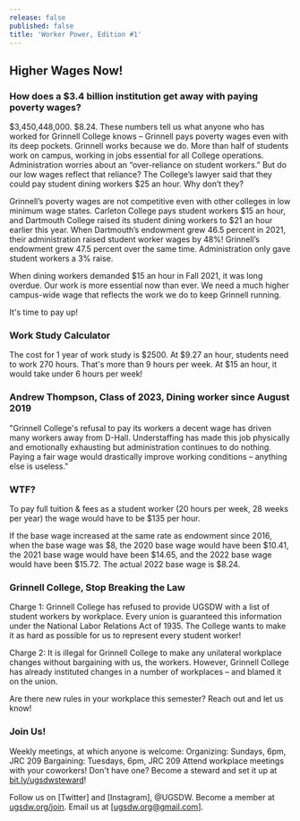 ```yaml
---
release: false
published: false
title: 'Worker Power, Edition #1'
---
```

## Higher Wages Now!

### How does a $3.4 billion institution get away with paying poverty wages?

$3,450,448,000. $8.24. These numbers tell us what anyone who has worked for Grinnell College knows – Grinnell pays poverty wages even with its deep pockets. Grinnell works because we do. More than half of students work on campus, working in jobs essential for all College operations. Administration worries about an “over-reliance on student workers.” But do our low wages reflect that reliance? The College’s lawyer said that they could pay student dining workers $25 an hour. Why don’t they?

Grinnell’s poverty wages are not competitive even with other colleges in low minimum wage states. Carleton College pays student workers $15 an hour, and Dartmouth College raised its student dining workers to $21 an hour earlier this year. When Dartmouth’s endowment grew 46.5 percent in 2021, their administration raised student worker wages by 48%! Grinnell’s endowment grew 47.5 percent over the same time. Administration only gave student workers a 3% raise.

When dining workers demanded $15 an hour in Fall 2021, it was long overdue. Our work is more essential now than ever. We need a much higher campus-wide wage that reflects the work we do to keep Grinnell running.

It's time to pay up!


### Work Study Calculator

The cost for 1 year of work study is $2500.
At $9.27 an hour, students need to work 270 hours. That's more than 9 hours per week.
At $15 an hour, it would take under 6 hours per week!


### Andrew Thompson, Class of 2023, Dining worker since August 2019

"Grinnell College's refusal to pay its workers a decent wage has driven many workers away from D-Hall. Understaffing has made this job physically and emotionally exhausting but administration continues to do nothing. Paying a fair wage would drastically improve working conditions – anything else is useless."


### WTF?

To pay full tuition & fees as a student worker (20 hours per week, 28 weeks per year) the wage would have to be $135 per hour.

If the base wage increased at the same rate as endowment since 2016, when the base wage was $8, the 2020 base wage would have been $10.41, the 2021 base wage would have been $14.65, and the 2022 base wage would have been $15.72. The actual 2022 base wage is $8.24.


### Grinnell College, Stop Breaking the Law

Charge 1: Grinnell College has refused to provide UGSDW with a list of student workers by workplace. Every union is guaranteed this information under the National Labor Relations Act of 1935. The College wants to make it as hard as possible for us to represent every student worker!

Charge 2: It is illegal for Grinnell College to make any unilateral workplace changes without bargaining with us, the workers. However, Grinnell College has already instituted changes in a number of workplaces – and blamed it on the union.

Are there new rules in your workplace this semester? Reach out and let us know!


### Join Us!
 
Weekly meetings, at which anyone is welcome:
Organizing: Sundays, 6pm, JRC 209
Bargaining: Tuesdays, 6pm, JRC 209
Attend workplace meetings with your coworkers! Don't have one? Become a steward and set it up at [bit.ly/ugsdwsteward](bit.ly/ugsdwsteward)!

Follow us on [Twitter] and [Instagram], @UGSDW.
Become a member at [ugsdw.org/join](ugsdw.org/join).
Email us at [ugsdw.org@gmail.com].
